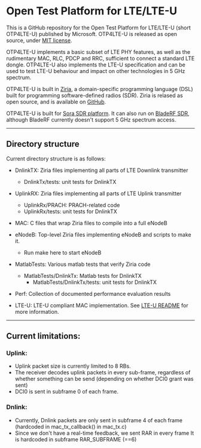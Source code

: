 # Open Test Platform for LTE/LTE-U

This is a GitHub repository for the Open Test Platform for LTE/LTE-U (short OTP4LTE-U) published by Microsoft. OTP4LTE-U is released as open source, under [MIT license](https://github.com/Microsoft/OTP4LTE-U/blob/master/LICENSE.txt). 

OTP4LTE-U implements a basic subset of LTE PHY features, as well as the rudimentary MAC, RLC, PDCP and RRC, sufficient to connect a standard LTE dongle. OTP4LTE-U also implements the LTE-U specification and can be used to test LTE-U behaviour and impact on other technologies in 5 GHz spectrum.  


OTP4LTE-U is built in [Ziria](http://research.microsoft.com/en-us/projects/ziria/), a domain-specific programming language (DSL) built for programming software-defined radios (SDR). Ziria is relased as open source, and is available on [GitHub](https://github.com/dimitriv/Ziria).

OTP4LTE-U is built for [Sora SDR platform](https://github.com/Microsoft/Sora). It can also run on [BladeRF SDR](https://www.nuand.com/), although BladeRF currently doesn't support 5 GHz spectrum access. 


--------


## Directory structure

Current directory structure is as follows:

- DnlinkTX: Ziria files implementing all parts of LTE Downlink transmitter
  - DnlinkTx/tests: unit tests for DnlinkTX

- UplinkRX: Ziria files implementing all parts of LTE Uplink transmitter
  - UplinkRx/PRACH: PRACH-related code
  - UplinkRx/tests: unit tests for DnlinkTX

- MAC: C files that wrap Ziria files to compile into a full eNodeB

- eNodeB: Top-level Ziria files implementing eNodeB and scripts to make it. 
  - Run make here to start eNodeB

- MatlabTests: Various matlab tests that verify Ziria code
  - MatlabTests/DnlinkTx: Matlab tests for DnlinkTX
    - MatlabTests/DnlinkTx/tests: unit tests for DnlinkTX

- Perf: Collection of documented performance evaluation results

- LTE-U: LTE-U compliant MAC implementation. See [LTE-U README](https://github.com/Microsoft/OTP4LTE-U/blob/master/LTE-U/README.md) for more information.



--------


## Current limitations:

### Uplink:
  - Uplink packet size is currently limited to 8 RBs. 
  - The receiver decodes uplink packets in every sub-frame, 
    regardless of whether something can be send 
    (depending on whether DCI0 grant was sent)
  - DCI0 is sent in subframe 0 of each frame. 

### Dnlink:
  - Currently, Dnlink packets are only sent in subframe 4 of each frame 
    (hardcoded in mac_tx_callback() in mac_tx.c)
  - Since we don't have a real-time feedback, we sent RAR in every frame
    It is hardcoded in subframe RAR_SUBFRAME (==6)